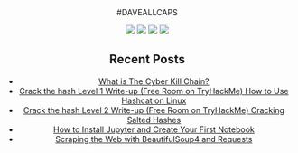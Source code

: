 <div align="center">
#DAVEALLCAPS

<a href="https://daveallcaps.hashnode.dev/"><img src="https://img.shields.io/badge/Hashnode-2962FF?style=for-the-badge&logo=hashnode&logoColor=white" /></a>
<a href="https://twitter.com/DAVEALLCAPS"><img src="https://img.shields.io/badge/Twitter-1DA1F2?style=for-the-badge&logo=twitter&logoColor=white" /></a>
<a href="https://www.instagram.com/daveallcaps/"><img src="https://img.shields.io/badge/Instagram-E4405F?style=for-the-badge&logo=instagram&logoColor=white" /></a>
<a href="https://www.youtube.com/channel/UCqoGB5jXiSt22sqjCqSKH0Q"><img src="https://img.shields.io/badge/YouTube-FF0000?style=for-the-badge&logo=youtube&logoColor=white" /></a>

## Recent Posts
* [What is The Cyber Kill Chain?](https://daveallcaps.hashnode.dev/what-is-the-cyber-kill-chain)
* [Crack the hash Level 1 Write-up (Free Room on TryHackMe) How to Use Hashcat on Linux](https://daveallcaps.hashnode.dev/crack-the-hash-level-1-write-up-free-room-on-tryhackme-how-to-use-hashcat-on-linux-5d807e901ce5)
* [Crack the hash Level 2 Write-up (Free Room on TryHackMe) Cracking Salted Hashes](https://daveallcaps.hashnode.dev/crack-the-hash-level-2-write-up-8abba265466c)
* [How to Install Jupyter and Create Your First Notebook](https://daveallcaps.hashnode.dev/how-to-install-jupyter-and-create-your-first-notebook)
* [Scraping the Web with BeautifulSoup4 and Requests](https://daveallcaps.hashnode.dev/scraping-the-web-with-beautifulsoup4-and-requests)
</div>
